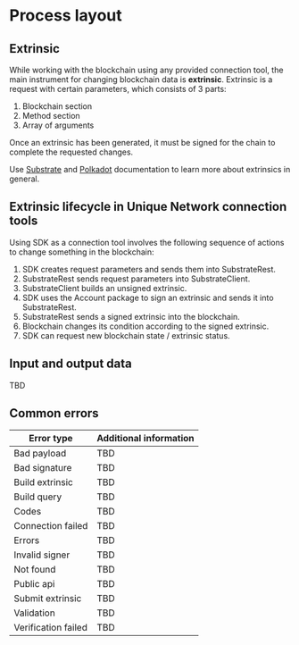 


# Process layout


## Extrinsic

While working with the blockchain using any provided connection tool, the main instrument for changing blockchain data is **extrinsic**. Extrinsic is a request with certain parameters, which consists of 3 parts:

1. Blockchain section
2. Method section
3. Array of arguments

Once an extrinsic has been generated, it must be signed for the chain to complete the requested changes.

Use [Substrate](https://docs.substrate.io/reference/transaction-format) and [Polkadot](https://polkadot.js.org/docs/substrate/extrinsics/) documentation to learn more about extrinsics in general.

## Extrinsic lifecycle in Unique Network connection tools

Using SDK as a connection tool involves the following sequence of actions to change something in the blockchain:

1. SDK creates request parameters and sends them into SubstrateRest.
2. SubstrateRest sends request parameters into SubstrateClient.
3. SubstrateClient builds an unsigned extrinsic.
4. SDK uses the Account package to sign an extrinsic and sends it into SubstrateRest.
5. SubstrateRest sends a signed extrinsic into the blockchain.
6. Blockchain changes its condition according to the signed extrinsic.
7. SDK can request new blockchain state / extrinsic status.

[//]: # ()
[//]: # (```mermaidjs)
[//]: # (sequenceDiagram)
[//]: # (    participant SDK)
[//]: # (    participant Accounts)
[//]: # (    participant SubstrateREST)
[//]: # (    participant SubstrateClient)
[//]: # (    participant Blockchain)
[//]: # (    SDK->>SubstrateREST: request parameters)
[//]: # (    SubstrateREST->>SubstrateClient: request parameters)
[//]: # (    SubstrateClient->>Accounts: unsigned extrisic)
[//]: # (    Accounts->>SDK: unsigned extrisic + account details)
[//]: # (    SDK->>SubstrateREST: signed extrinsic)
[//]: # (    SubstrateREST->>Blockchain: signed extrinsic)
[//]: # (    SDK->>Blockchain: status request)
[//]: # (```)

## Input and output data

TBD




## Common errors


| Error type                                                                                                                                                                   | Additional information | 
|------------------------------------------------------------------------------------------------------------------------------------------------------------------------------|------------------------|
| Bad payload                 | TBD                    |
| Bad signature             | TBD                    |
| Build extrinsic         | TBD                    |
| Build query                 | TBD                    |
| Codes                          | TBD                    |
| Connection failed     | TBD                    |
| Errors                        | TBD                    |
| Invalid signer           | TBD                    |
| Not found                     | TBD                    |
| Public api                   | TBD                    |
| Submit extrinsic       | TBD                    |
| Validation                | TBD                    |
| Verification failed | TBD                    |
